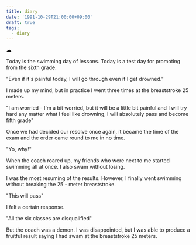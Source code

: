 ```yaml
---
title: diary
date: '1991-10-29T21:00:00+09:00'
draft: true
tags:
  - diary
---
```


__☁__

Today is the swimming day of lessons. Today is a test day for promoting from the sixth grade.

"Even if it's painful today, I will go through even if I get drowned."

I made up my mind, but in practice I went three times at the breaststroke 25 meters.

"I am worried - I'm a bit worried, but it will be a little bit painful and I will try hard any matter what I feel like drowning, I will absolutely pass and become fifth grade"

Once we had decided our resolve once again, it became the time of the exam and the order came round to me in no time.

"Yo, why!"

When the coach roared up, my friends who were next to me started swimming all at once. I also swam without losing.

I was the most resuming of the results. However, I finally went swimming without breaking the 25 - meter breaststroke.

"This will pass"

I felt a certain response.

"All the six classes are disqualified"

But the coach was a demon. I was disappointed, but I was able to produce a fruitful result saying I had swam at the breaststroke 25 meters.
